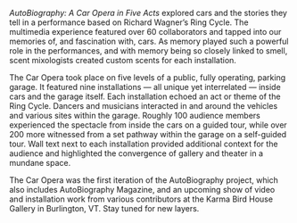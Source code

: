 *AutoBiography: A Car Opera in Five Acts* explored cars and the stories they tell in a performance based on Richard Wagner’s Ring Cycle. The multimedia experience featured over 60 collaborators and tapped into our memories of, and fascination with, cars. As memory played such a powerful role in the performances, and with memory being so closely linked to smell, scent mixologists created custom scents for each installation.

The Car Opera took place on five levels of a public, fully operating, parking garage. It featured nine installations — all unique yet interrelated — inside cars and the garage itself. Each installation echoed an act or theme of the Ring Cycle. Dancers and musicians interacted in and around the vehicles and various sites within the garage. Roughly 100 audience members experienced the spectacle from inside the cars on a guided tour, while over 200 more witnessed
from a set pathway within the garage on a self-guided tour. Wall text next to each installation provided additional context for the audience and highlighted the convergence of gallery and theater in a mundane space.

The Car Opera was the first iteration of the AutoBiography project, which also includes AutoBiography Magazine, and an upcoming show of video and installation work from various contributors at the Karma Bird House Gallery in Burlington, VT. Stay tuned for new layers.